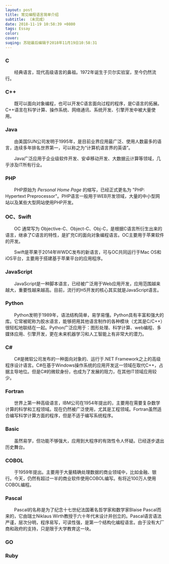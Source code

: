 ```yaml
---
layout: post
title: 常见编程语言简单介绍
subtitle: （未完成）
date: 2018-11-19 10:58:39 +0800
tags: Essay
color:
cover:
suqing: 苏轻最后编辑于2018年11月19日10:58:31
---
```



### C

　　经典语言，现代高级语言的鼻祖。1972年诞生于贝尔实验室，至今仍然流行。

### C++

　　既可以面向对象编程，也可以开发C语言面向过程的程序，是C语言的拓展。C++语言在科学计算、操作系统、网络通讯、系统开发、引擎开发中被大量使用。

### Java

　　由美国SUN公司发明于1995年，是目前业界应用最广泛、使用人数最多的语言，连续多年排名世界第一，可以称之为“计算机语言界的英语”。

　　Java广泛应用于企业级软件开发、安卓移动开发、大数据云计算等领域，几乎涉及IT所有行业。

### PHP

　　PHP原始为 *Personal Home Page* 的缩写，已经正式更名为 "PHP: Hypertext Preprocessor"。PHP语言一般用于WEB开发领域，大量的中小型网站以及某些大型网站使用PHP开发。

### OC、Swift

　　OC 通常写为 Objective-C、Object-C、Obj-C，是根据C语言所衍生出来的语言，继承了C语言的特性，是扩充C的面向对象编程语言。OC主要用于苹果软件的开发。

　　Swift是苹果于2014年WWDC发布的新语言，可与OC共同运行于Mac OS和iOS平台，主要用于搭建基于苹果平台的应用程序。

### JavaScript
　　JavaScript是一种脚本语言，已经被广泛用于Web应用开发，应用范围越来越大，重要性越来越高。目前，流行的H5开发的核心其实就是JavaScript语言。

### Python
　　Python发明于1989年，语法结构简单，易学易懂。Python具有丰富和强大的库。它常被昵称为胶水语言，能够把用其他语言制作的各种模块（尤其是C/C++）很轻松地联结在一起。Python广泛应用于：图形处理、科学计算、web编程、多媒体应用、引擎开发，更在未来机器学习和人工智能上有非常大的潜力。

### C#
　　C#是微软公司发布的一种面向对象的、运行于.NET Framework之上的高级程序设计语言。C#在基于Windows操作系统的应用开发这一领域在取代C++，占据主导地位。但是C#的微软身份，也成为了发展的阻力，在其他IT领域应用较少。

### Fortran
　　世界上第一种高级语言，IBM公司在1954年提出的，主要用在需要复杂数学计算的科学和工程领域。现在仍然被广泛使用，尤其是工程领域。Fortran虽然适合编写科学计算方面的程序，但是不适于编写系统程序。

### Basic
　　虽然易学，但功能不够强大，应用到大程序的有效性令人怀疑。已经逐步退出历史舞台。

### COBOL
　　于1959年提出。主要用于大量精确处理数据的商业领域中，比如金融、银行。今天，仍然有超过一半的商业软件使用COBOL编写。有将近100万人使用COBOL编程。

### Pascal
　　Pascal的名称是为了纪念十七世纪法国著名哲学家和数学家Blaise Pascal而来的，它由瑞士Niklaus Wirth教授于六十年代末设计并创立的。Pascal语言语法严谨，层次分明，程序易写，可读性强，是第一个结构化编程语言。由于没有大厂商和政府的支持，只是限于大学教育这一块。

### GO

### Ruby

